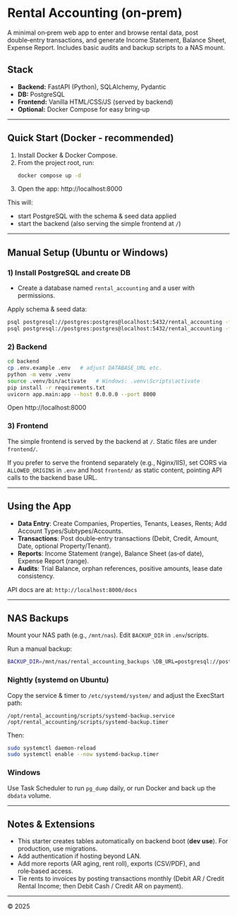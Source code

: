 # Rental Accounting (on‑prem)

A minimal on‑prem web app to enter and browse rental data, post double‑entry transactions,
and generate Income Statement, Balance Sheet, Expense Report. Includes basic audits
and backup scripts to a NAS mount.

## Stack
- **Backend:** FastAPI (Python), SQLAlchemy, Pydantic
- **DB:** PostgreSQL
- **Frontend:** Vanilla HTML/CSS/JS (served by backend)
- **Optional:** Docker Compose for easy bring‑up

---

## Quick Start (Docker ‑ recommended)

1. Install Docker & Docker Compose.
2. From the project root, run:
   ```bash
   docker compose up -d
   ```
3. Open the app: http://localhost:8000

This will:
- start PostgreSQL with the schema & seed data applied
- start the backend (also serving the simple frontend at `/`)

---

## Manual Setup (Ubuntu or Windows)

### 1) Install PostgreSQL and create DB
- Create a database named `rental_accounting` and a user with permissions.

Apply schema & seed data:
```bash
psql postgresql://postgres:postgres@localhost:5432/rental_accounting -f db/schema.sql
psql postgresql://postgres:postgres@localhost:5432/rental_accounting -f db/seed.sql
```

### 2) Backend
```bash
cd backend
cp .env.example .env   # adjust DATABASE_URL etc.
python -m venv .venv
source .venv/bin/activate   # Windows: .venv\Scripts\activate
pip install -r requirements.txt
uvicorn app.main:app --host 0.0.0.0 --port 8000
```
Open http://localhost:8000

### 3) Frontend
The simple frontend is served by the backend at `/`. Static files are under `frontend/`.

If you prefer to serve the frontend separately (e.g., Nginx/IIS), set CORS via `ALLOWED_ORIGINS`
in `.env` and host `frontend/` as static content, pointing API calls to the backend base URL.

---

## Using the App

- **Data Entry**: Create Companies, Properties, Tenants, Leases, Rents; Add Account Types/Subtypes/Accounts.
- **Transactions**: Post double‑entry transactions (Debit, Credit, Amount, Date, optional Property/Tenant).
- **Reports**: Income Statement (range), Balance Sheet (as‑of date), Expense Report (range).
- **Audits**: Trial Balance, orphan references, positive amounts, lease date consistency.

API docs are at: `http://localhost:8000/docs`

---

## NAS Backups

Mount your NAS path (e.g., `/mnt/nas`). Edit `BACKUP_DIR` in `.env`/scripts.

Run a manual backup:
```bash
BACKUP_DIR=/mnt/nas/rental_accounting_backups \DB_URL=postgresql://postgres:postgres@localhost:5432/rental_accounting \./scripts/backup.sh
```

### Nightly (systemd on Ubuntu)
Copy the service & timer to `/etc/systemd/system/` and adjust the ExecStart path:
```
/opt/rental_accounting/scripts/systemd-backup.service
/opt/rental_accounting/scripts/systemd-backup.timer
```
Then:
```bash
sudo systemctl daemon-reload
sudo systemctl enable --now systemd-backup.timer
```

### Windows
Use Task Scheduler to run `pg_dump` daily, or run Docker and back up the `dbdata` volume.

---

## Notes & Extensions

- This starter creates tables automatically on backend boot (**dev use**). For production, use migrations.
- Add authentication if hosting beyond LAN.
- Add more reports (AR aging, rent roll), exports (CSV/PDF), and role‑based access.
- Tie rents to invoices by posting transactions monthly (Debit AR / Credit Rental Income; then Debit Cash / Credit AR on payment).

---

© 2025
